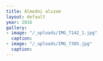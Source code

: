 ```yaml
---
title: Álmodni alszom
layout: default
year: 2016
gallery:
- image: "/_uploads/IMG_7142_1.jpg"
  caption: 
- image: "/_uploads/IMG_7305.jpg"
  caption: 
---
```


